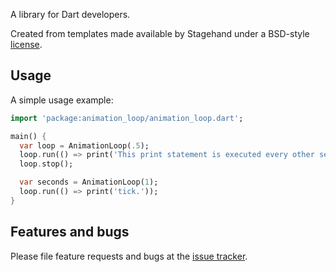 A library for Dart developers.

Created from templates made available by Stagehand under a BSD-style
[license](https://github.com/dart-lang/stagehand/blob/master/LICENSE).

## Usage

A simple usage example:

```dart
import 'package:animation_loop/animation_loop.dart';

main() {
  var loop = AnimationLoop(.5);
  loop.run(() => print('This print statement is executed every other second.'));
  loop.stop();

  var seconds = AnimationLoop(1);
  loop.run(() => print('tick.'));
}
```

## Features and bugs

Please file feature requests and bugs at the [issue tracker][tracker].

[tracker]: http://example.com/issues/replaceme
